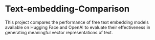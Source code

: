 # Text-embedding-Comparison
This project compares the performance of free text embedding models available on Hugging Face and OpenAI to evaluate their effectiveness in generating meaningful vector representations of text.
